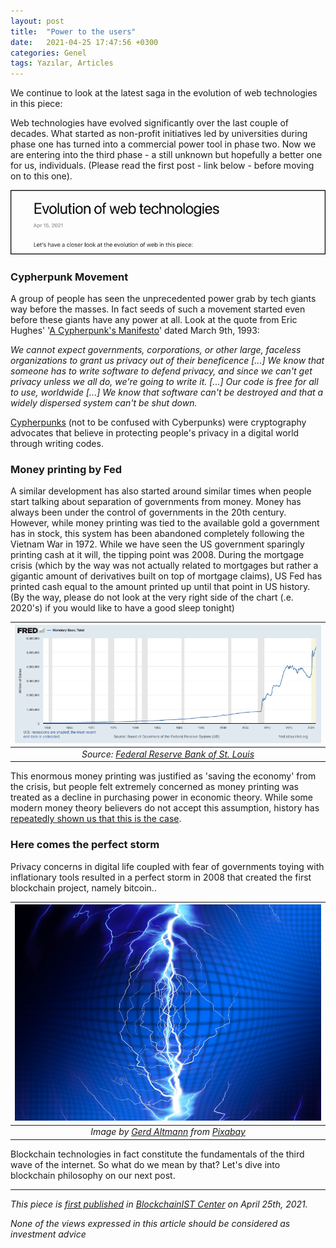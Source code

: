 ```yaml
---
layout: post
title:  "Power to the users"
date:   2021-04-25 17:47:56 +0300
categories: Genel
tags: Yazılar, Articles
---
```


We continue to look at the latest saga in the evolution of web technologies in this piece: 

Web technologies have evolved significantly over the last couple of decades. What started as non-profit initiatives led by universities during phase one has turned into a commercial power tool in phase two. Now we are entering into the third phase - a still unknown but hopefully a better one for us, individuals. (Please read the first post - link below - before moving on to this one). 

<a href="/genel/2021/04/15/evolution-of-web-technologies.html">
         <img alt="post" src="/assets/evolution_of_web_technologies_800.png"></a>

### Cypherpunk Movement
A group of people has seen the unprecedented power grab by tech giants way before the masses. In fact seeds of such a movement started even before these giants have any power at all. Look at the quote from Eric Hughes' '[A Cypherpunk's Manifesto](https://nakamotoinstitute.org/static/docs/cypherpunk-manifesto.txt)' dated March 9th, 1993: 

*We cannot expect governments, corporations, or other large, faceless organizations to grant us privacy out of their beneficence [...] We know that someone has to write software to defend privacy, and since we can't get privacy unless we all do, we're going to write it. [...] Our code is free for all to use, worldwide [...] We know that software can't be destroyed and that a widely dispersed system can't be shut down.*

[Cypherpunks](https://en.wikipedia.org/wiki/Cypherpunk) (not to be confused with Cyberpunks) were cryptography advocates that believe in protecting people's privacy in a digital world through writing codes. 

### Money printing by Fed

A similar development has also started around similar times when people start talking about separation of governments from money. Money has always been under the control of governments in the 20th century. However, while money printing was tied to the available gold a government has in stock, this system has been abandoned completely following the Vietnam War in 1972. While we have seen the US government sparingly printing cash at it will, the tipping point was 2008. During the mortgage crisis (which by the way was not  actually related to mortgages but rather a gigantic amount of derivatives built on top of mortgage claims), US Fed has printed cash  equal to the amount printed up until that point in US history. (By the way, please do not look at the very right side of the chart (.e. 2020's) if you would like to have a good sleep tonight)

| ![fed_monetary_base](/assets/fredgraph_monetary_base_800.png)|
|:--:| 
| *Source: [Federal Reserve Bank of St. Louis](https://fred.stlouisfed.org/series/BOGMBASE)*|

This enormous money printing was justified as 'saving the economy' from the crisis, but people felt extremely concerned as money printing was treated as a decline in purchasing power in economic theory. While some modern money theory believers do not accept this assumption, history has [repeatedly shown us that this is the case](https://en.wikipedia.org/wiki/Hyperinflation#Money_supply). 

### Here comes the perfect storm

Privacy concerns in digital life coupled with fear of governments toying with inflationary tools resulted in a perfect storm in 2008 that created the first blockchain project, namely bitcoin.. 

| ![power_charge](/assets/flash-3604915_800.jpg)|
|:--:| 
| *Image by [Gerd Altmann](https://pixabay.com/users/geralt-9301/) from [Pixabay](https://pixabay.com/)*|

Blockchain technologies in fact constitute the fundamentals of the third wave of the internet. So what do we mean by that? Let's dive into blockchain philosophy on our next post. 

---
*This piece is [first published](https://medium.com/bcistcenter/evolution-of-web-technologies-ffc9c983940c) in [BlockchainIST Center](https://medium.com/blockchainist-center) on April 25th, 2021.*

*None of the views expressed in this article should be considered as investment advice*

